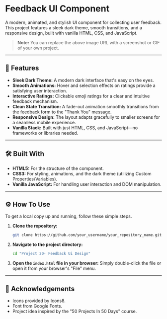# Feedback UI Component

A modern, animated, and stylish UI component for collecting user feedback. This project features a sleek dark theme, smooth transitions, and a responsive design, built with vanilla HTML, CSS, and JavaScript.

 
> **Note:** You can replace the above image URL with a screenshot or GIF of your own project.

---

## 🚀 Features

- **Sleek Dark Theme:** A modern dark interface that's easy on the eyes.
- **Smooth Animations:** Hover and selection effects on ratings provide a satisfying user interaction.
- **Interactive Ratings:** Clickable emoji ratings for a clear and intuitive feedback mechanism.
- **Clean State Transition:** A fade-out animation smoothly transitions from the feedback form to the "Thank You" message.
- **Responsive Design:** The layout adapts gracefully to smaller screens for a seamless mobile experience.
- **Vanilla Stack:** Built with just HTML, CSS, and JavaScript—no frameworks or libraries needed.

---

## 🛠️ Built With

- **HTML5:** For the structure of the component.
- **CSS3:** For styling, animations, and the dark theme (utilizing Custom Properties/Variables).
- **Vanilla JavaScript:** For handling user interaction and DOM manipulation.

---

## ⚙️ How To Use

To get a local copy up and running, follow these simple steps.

1.  **Clone the repository:**
    ```sh
    git clone https://github.com/your_username/your_repository_name.git
    ```
2.  **Navigate to the project directory:**
    ```sh
    cd "Project 20- Feedback Ui Design"
    ```
3.  **Open the `index.html` file in your browser:**
    Simply double-click the file or open it from your browser's "File" menu.

---

## 🙏 Acknowledgements

- Icons provided by Icons8.
- Font from Google Fonts.
- Project idea inspired by the "50 Projects In 50 Days" course.